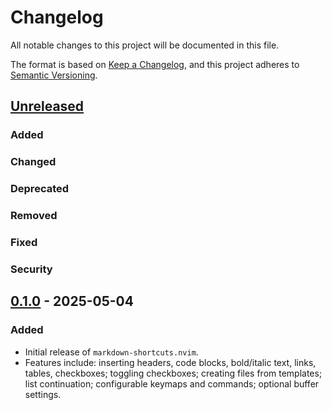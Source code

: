 # Changelog

All notable changes to this project will be documented in this file.

The format is based on [Keep a Changelog](https://keepachangelog.com/en/1.0.0/),
and this project adheres to [Semantic Versioning](https://semver.org/spec/v2.0.0.html).

## [Unreleased]

### Added

### Changed

### Deprecated

### Removed

### Fixed

### Security

## [0.1.0] - 2025-05-04

### Added

- Initial release of `markdown-shortcuts.nvim`.
- Features include: inserting headers, code blocks, bold/italic text, links, tables, checkboxes; toggling checkboxes; creating files from templates; list continuation; configurable keymaps and commands; optional buffer settings.

[Unreleased]: https://github.com/magnusriga/markdown-shortcuts.nvim/compare/v0.1.0...HEAD
[0.1.0]: https://github.com/magnusriga/markdown-shortcuts.nvim/releases/tag/v0.1.0
